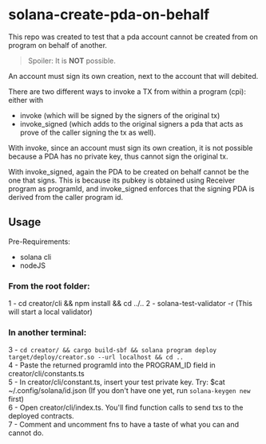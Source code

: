 # solana-create-pda-on-behalf
This repo was created to test that a pda account cannot be created from on program on behalf of another.

> Spoiler: It is **NOT** possible.

An account must sign its own creation, next to the account that will debited.

There are two different ways to invoke a TX from within a program (cpi): either with 
- invoke (which will be signed by the signers of the original tx)
- invoke_signed (which adds to the original signers a pda that acts as prove of the caller signing the tx as well).

With invoke, since an account must sign its own creation, it is not possible because a PDA has no private key, thus cannot sign the original tx.

With invoke_signed, again the PDA to be created on behalf cannot be the one that signs. This is because its pubkey is obtained using Receiver program as programId, and invoke_signed enforces that the signing PDA is derived from the caller program id.

## Usage
Pre-Requirements:
* solana cli
* nodeJS

### From the root folder:
1 - cd creator/cli && npm install && cd ../..
2 - solana-test-validator -r (This will start a local validator)  

### In another terminal:
3 - `cd creator/ && cargo build-sbf && solana program deploy target/deploy/creator.so --url localhost && cd ..`  
4 - Paste the returned programId into the PROGRAM_ID field in creator/cli/constants.ts   
5 - In creator/cli/constant.ts, insert your test private key. Try: $cat ~/.config/solana/id.json (If you don't have one yet, run `solana-keygen new` first)  
6 - Open creator/cli/index.ts. You'll find function calls to send txs to the deployed contracts.  
7 - Comment and uncomment fns to have a taste of what you can and cannot do.  
